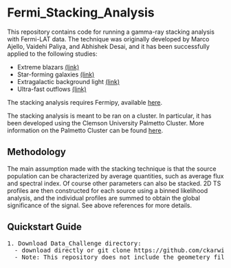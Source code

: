 # Fermi_Stacking_Analysis

This repository contains code for running a gamma-ray stacking analysis with Fermi-LAT data. The technique was originally developed by Marco Ajello, Vaidehi Paliya, and Abhishek Desai, and it has been successfully applied to the following studies: <br />
* Extreme blazars [(link)](https://arxiv.org/pdf/1908.02496.pdf)  <br />
* Star-forming galaxies [(link)](https://arxiv.org/pdf/2003.05493.pdf) <br />
* Extragalactic background light [(link)](https://arxiv.org/pdf/1812.01031.pdf) <br />
* Ultra-fast outflows [(link)](https://iopscience.iop.org/article/10.3847/1538-4357/ac1bb2) <br />

The stacking analysis requires Fermipy, available [here](https://fermipy.readthedocs.io/en/latest/). <br />

The stacking analysis is meant to be ran on a cluster. In particular, it has been developed using the Clemson University Palmetto Cluster. More information on the Palmetto Cluster can be found [here](https://www.palmetto.clemson.edu/palmetto/userguide_basic_usage.html).  <br />


## Methodology 
The main assumption made with the stacking technique is that the source population can be characterized by average quantities, such as average flux and spectral index. Of course other parameters can also be stacked. 2D TS profiles are then constructed for each source using a binned likelihood analysis, and the individual profiles are summed to obtain the global significance of the signal. See above references for more details.  

## Quickstart Guide <br /> 
<pre>
1. Download Data_Challenge directory:
  - download directly or git clone https://github.com/ckarwin/COSI.git
  - Note: This repository does not include the geometery file. 
</pre>

